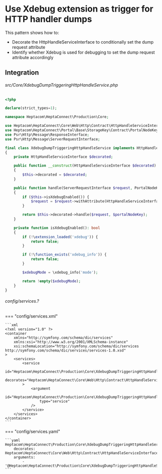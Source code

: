 # Use Xdebug extension as trigger for HTTP handler dumps

This pattern shows how to:

- Decorate the HttpHandleServiceInterface to conditionally set the dump request attribute
- Identify whether Xdebug is used for debugging to set the dump request attribute accordingly


## Integration

###### src/Core/XdebugDumpTriggeringHttpHandleService.php

```php
<?php

declare(strict_types=1);

namespace Heptacom\HeptaConnect\Production\Core;

use Heptacom\HeptaConnect\Core\Web\Http\Contract\HttpHandleServiceInterface;
use Heptacom\HeptaConnect\Portal\Base\StorageKey\Contract\PortalNodeKeyInterface;
use Psr\Http\Message\ResponseInterface;
use Psr\Http\Message\ServerRequestInterface;

final class XdebugDumpTriggeringHttpHandleService implements HttpHandleServiceInterface
{
    private HttpHandleServiceInterface $decorated;

    public function __construct(HttpHandleServiceInterface $decorated)
    {
        $this->decorated = $decorated;
    }

    public function handle(ServerRequestInterface $request, PortalNodeKeyInterface $portalNodeKey): ResponseInterface
    {
        if ($this->isXdebugEnabled()) {
            $request = $request->withAttribute(HttpHandleServiceInterface::REQUEST_ATTRIBUTE_DUMPS_EXPECTED, true);
        }

        return $this->decorated->handle($request, $portalNodeKey);
    }

    private function isXdebugEnabled(): bool
    {
        if (!\extension_loaded('xdebug')) {
            return false;
        }

        if (!\function_exists('xdebug_info')) {
            return false;
        }

        $xdebugMode = \xdebug_info('mode');

        return !empty($xdebugMode);
    }
}
```


###### config/services.?

=== "config/services.xml"

    ```xml
    <?xml version="1.0" ?>
    <container
        xmlns="http://symfony.com/schema/dic/services"
        xmlns:xsi="http://www.w3.org/2001/XMLSchema-instance"
        xsi:schemaLocation="http://symfony.com/schema/dic/services http://symfony.com/schema/dic/services/services-1.0.xsd"
    >
        <services>
            <service
                id="Heptacom\HeptaConnect\Production\Core\XdebugDumpTriggeringHttpHandleService"
                decorates="Heptacom\HeptaConnect\Core\Web\Http\Contract\HttpHandleServiceInterface"
            >
                <argument
                    id="Heptacom\HeptaConnect\Production\Core\XdebugDumpTriggeringHttpHandleService.inner"
                    type="service"
                />
            </service>
        </services>
    </container>
    ```

=== "config/services.yaml"

    ```yaml
    Heptacom\HeptaConnect\Production\Core\XdebugDumpTriggeringHttpHandleService:
        decorates: Heptacom\HeptaConnect\Core\Web\Http\Contract\HttpHandleServiceInterface
        arguments:
            - '@Heptacom\HeptaConnect\Production\Core\XdebugDumpTriggeringHttpHandleService.inner'
    ```
